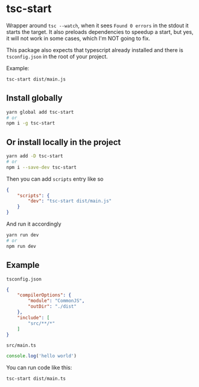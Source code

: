 # tsc-start

Wrapper around `tsc --watch`, when it sees `Found 0 errors` in the stdout it starts the target. It also preloads dependencies to speedup a start, but yes, it will not work in some cases, which I'm NOT going to fix. 

This package also expects that typescript already installed and there is `tsconfig.json` in the root of your project.

Example:

```bash
tsc-start dist/main.js
```

## Install globally

```bash
yarn global add tsc-start
# or
npm i -g tsc-start
```

## Or install locally in the project

```bash
yarn add -D tsc-start
# or
npm i --save-dev tsc-start
```

Then you can add `scripts` entry like so
```json
{
    "scripts": {
        "dev": "tsc-start dist/main.js"
    }
}
```

And run it accordingly

```bash
yarn run dev
# or
npm run dev
```

## Example

`tsconfig.json`
```json
{
    "compilerOptions": {
        "module": "CommonJS",
        "outDir": "./dist"
    },
    "include": [
        "src/**/*"
    ]
}
```

`src/main.ts`
```typescript
console.log('hello world')
```

You can run code like this:
```bash
tsc-start dist/main.ts
```
